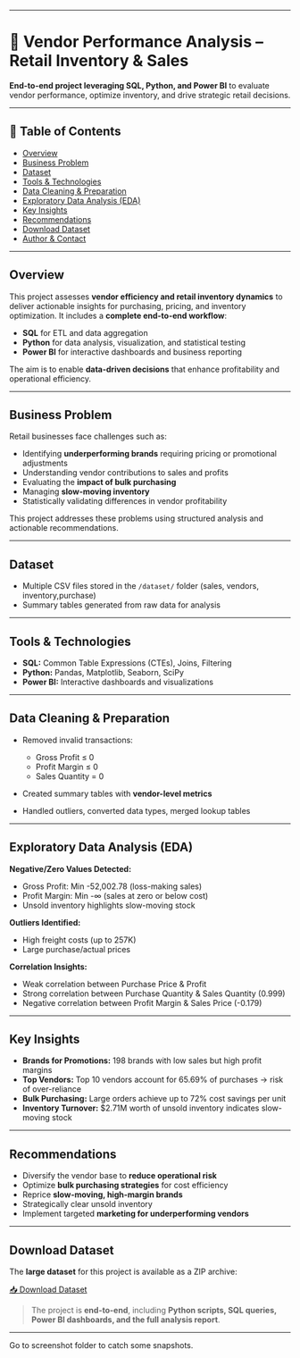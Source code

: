 
---

# 🧾 Vendor Performance Analysis – Retail Inventory & Sales

**End-to-end project leveraging SQL, Python, and Power BI** to evaluate vendor performance, optimize inventory, and drive strategic retail decisions.

---

## 📌 Table of Contents

* [Overview](#overview)
* [Business Problem](#business-problem)
* [Dataset](#dataset)
* [Tools & Technologies](#tools--technologies)
* [Data Cleaning & Preparation](#data-cleaning--preparation)
* [Exploratory Data Analysis (EDA)](#exploratory-data-analysis-eda)
* [Key Insights](#key-insights)
* [Recommendations](#recommendations)
* [Download Dataset](#download-dataset)
* [Author & Contact](#author--contact)

---

## Overview

This project assesses **vendor efficiency and retail inventory dynamics** to deliver actionable insights for purchasing, pricing, and inventory optimization.
It includes a **complete end-to-end workflow**:

* **SQL** for ETL and data aggregation
* **Python** for data analysis, visualization, and statistical testing
* **Power BI** for interactive dashboards and business reporting

The aim is to enable **data-driven decisions** that enhance profitability and operational efficiency.

---

## Business Problem

Retail businesses face challenges such as:

* Identifying **underperforming brands** requiring pricing or promotional adjustments
* Understanding vendor contributions to sales and profits
* Evaluating the **impact of bulk purchasing**
* Managing **slow-moving inventory**
* Statistically validating differences in vendor profitability

This project addresses these problems using structured analysis and actionable recommendations.

---

## Dataset

* Multiple CSV files stored in the `/dataset/` folder (sales, vendors, inventory,purchase)
* Summary tables generated from raw data for analysis

---

## Tools & Technologies

* **SQL:** Common Table Expressions (CTEs), Joins, Filtering
* **Python:** Pandas, Matplotlib, Seaborn, SciPy
* **Power BI:** Interactive dashboards and visualizations

---

## Data Cleaning & Preparation

* Removed invalid transactions:

  * Gross Profit ≤ 0
  * Profit Margin ≤ 0
  * Sales Quantity = 0
* Created summary tables with **vendor-level metrics**
* Handled outliers, converted data types, merged lookup tables

---

## Exploratory Data Analysis (EDA)

**Negative/Zero Values Detected:**

* Gross Profit: Min -52,002.78 (loss-making sales)
* Profit Margin: Min -∞ (sales at zero or below cost)
* Unsold inventory highlights slow-moving stock

**Outliers Identified:**

* High freight costs (up to 257K)
* Large purchase/actual prices

**Correlation Insights:**

* Weak correlation between Purchase Price & Profit
* Strong correlation between Purchase Quantity & Sales Quantity (0.999)
* Negative correlation between Profit Margin & Sales Price (-0.179)

---

## Key Insights

* **Brands for Promotions:** 198 brands with low sales but high profit margins
* **Top Vendors:** Top 10 vendors account for 65.69% of purchases → risk of over-reliance
* **Bulk Purchasing:** Large orders achieve up to 72% cost savings per unit
* **Inventory Turnover:** $2.71M worth of unsold inventory indicates slow-moving stock

---

## Recommendations

* Diversify the vendor base to **reduce operational risk**
* Optimize **bulk purchasing strategies** for cost efficiency
* Reprice **slow-moving, high-margin brands**
* Strategically clear unsold inventory
* Implement targeted **marketing for underperforming vendors**

---

## Download Dataset

The **large dataset** for this project is available as a ZIP archive:

[📥 Download Dataset](https://drive.google.com/file/d/18AvO6pNTGgEM_NGm_0bUhNkAUouwVDH9/view?usp=sharing)

> The project is **end-to-end**, including **Python scripts, SQL queries, Power BI dashboards, and the full analysis report**.

---

Go to screenshot folder to catch some snapshots.
